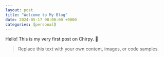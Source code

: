 ```yaml
---
layout: post
title: "Welcome to My Blog"
date: 2024-05-17 08:00:00 +0000
categories: [personal]
---
```


Hello! This is my very first post on Chirpy. 🎉

> Replace this text with your own content, images, or code samples.